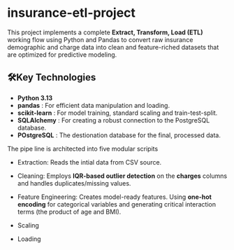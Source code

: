 # insurance-etl-project

This project implements a complete **Extract, Transform, Load (ETL)** working flow using Python and Pandas to convert raw insurance demographic and charge data into clean and feature-riched datasets that are optimized for predictive modeling.

## 🛠️Key Technologies
- **Python 3.13**
- **pandas** : For efficient data manipulation and loading.
- **scikit-learn** : For model training, standard scaling and train-test-split.
- **SQLAlchemy** : For creating a robust connection to the PostgreSQL database.
- **POstgreSQL** : The destionation database for the final, processed data.

The pipe line is architected into five modular scripits

- Extraction: Reads the intial data from CSV source.

- Cleaning: Employs **IQR-based outlier detection** on the **charges** columns and handles duplicates/missing values.

- Feature Engineering: Creates model-ready features. Using **one-hot encoding** for categorical variables and generating critical interaction terms (the product of age and BMI).

- Scaling
- Loading

